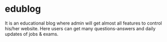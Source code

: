 # edublog
It is an educational blog where admin will get almost all features to control his/her website. Here users can get many questions-answers and daily updates of jobs &amp; exams.
